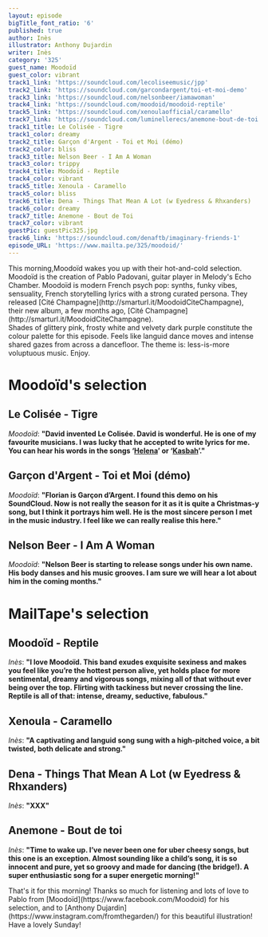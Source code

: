 ```yaml
---
layout: episode
bigTitle_font_ratio: '6'
published: true
author: Inès
illustrator: Anthony Dujardin
writer: Inès
category: '325'
guest_name: Moodoïd
guest_color: vibrant
track1_link: 'https://soundcloud.com/lecoliseemusic/jpp'
track2_link: 'https://soundcloud.com/garcondargent/toi-et-moi-demo'
track3_link: 'https://soundcloud.com/nelsonbeer/iamawoman'
track4_link: 'https://soundcloud.com/moodoid/moodoid-reptile'
track5_link: 'https://soundcloud.com/xenoulaofficial/caramello'
track7_link: 'https://soundcloud.com/luminellerecs/anemone-bout-de-toi'
track1_title: Le Colisée - Tigre
track1_color: dreamy
track2_title: Garçon d'Argent - Toi et Moi (démo)
track2_color: bliss
track3_title: Nelson Beer - I Am A Woman
track3_color: trippy
track4_title: Moodoïd - Reptile
track4_color: vibrant
track5_title: Xenoula - Caramello
track5_color: bliss
track6_title: Dena - Things That Mean A Lot (w Eyedress & Rhxanders)
track6_color: dreamy
track7_title: Anemone - Bout de Toi
track7_color: vibrant
guestPic: guestPic325.jpg
track6_link: 'https://soundcloud.com/denaftb/imaginary-friends-1'
episode_URL: 'https://www.mailta.pe/325/moodoid/'
---
```

<p id="introduction">This morning,Moodoïd wakes you up with their hot-and-cold selection. Moodoïd is the creation of Pablo Padovani, guitar player in Melody's Echo Chamber. Moodoïd is modern French psych pop: synths, funky vibes, sensuality, French storytelling lyrics with a strong curated persona. They released [Cité Champagne](http://smarturl.it/MoodoidCiteChampagne), their new album, a few months ago, [Cité Champagne](http://smarturl.it/MoodoidCiteChampagne).
<br>
Shades of glittery pink, frosty white and velvety dark purple constitute the colour palette for this episode. Feels like languid dance moves and intense shared gazes from across a dancefloor. The theme is: less-is-more voluptuous music. Enjoy.</p>


# Moodoïd's selection

## Le Colisée - Tigre
_Moodoïd_: **"**David invented Le Colisée. David is wonderful. He is one of my favourite musicians. I was lucky that he accepted to write lyrics for me. You can hear his words in the songs ‘[Helena](https://www.youtube.com/watch?v=ddRlPnLEUaM)’ or ‘[Kasbah](https://www.youtube.com/watch?v=gDmSU_HSpT4)’.**"**

## Garçon d'Argent - Toi et Moi (démo)
_Moodoïd_: **"**Florian is Garçon d’Argent. I found this demo on his SoundCloud. Now is not really the season for it as it is quite a Christmas-y song, but I think it portrays him well. He is the most sincere person I met in the music industry. I feel like we can really realise this here.**"**

## Nelson Beer - I Am A Woman
_Moodoïd_: **"**Nelson Beer is starting to release songs under his own name. His body danses and his music grooves. I am sure we will hear a lot about him in the coming months.**"**


# MailTape's selection

## Moodoïd - Reptile
_Inès_: **"**I love Moodoïd. This band exudes exquisite sexiness and makes you feel like you’re the hottest person alive, yet holds place for more sentimental, dreamy and vigorous songs, mixing all of that without ever being over the top. Flirting with tackiness but never crossing the line. Reptile is all of that: intense, dreamy, seductive, fabulous.**"**

## Xenoula - Caramello
_Inès_: **"**A captivating and languid song sung with a high-pitched voice, a bit twisted, both delicate and strong.**"**

## Dena - Things That Mean A Lot (w Eyedress & Rhxanders)
_Inès_: **"**XXX**"**

## Anemone - Bout de toi
_Inès_: **"**Time to wake up. I’ve never been one for uber cheesy songs, but this one is an exception. Almost sounding like a child’s song, it is so innocent and pure, yet so groovy and made for dancing (the bridge!). A super enthusiastic song for a super energetic morning!**"**


<p id="outroduction">That's it for this morning! Thanks so much for listening and lots of love to Pablo from [Moodoïd](https://www.facebook.com/Moodoid) for his selection, and to [Anthony Dujardin](https://www.instagram.com/fromthegarden/) for this beautiful illustration! Have a lovely Sunday!</p>

